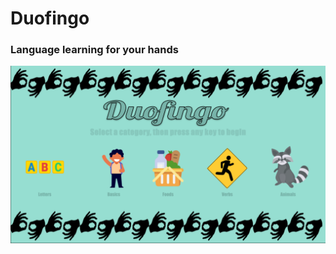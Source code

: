 # Duofingo
### Language learning for your hands

![main menu](https://github.com/willcholden/Duofingo/blob/main/logo.png)